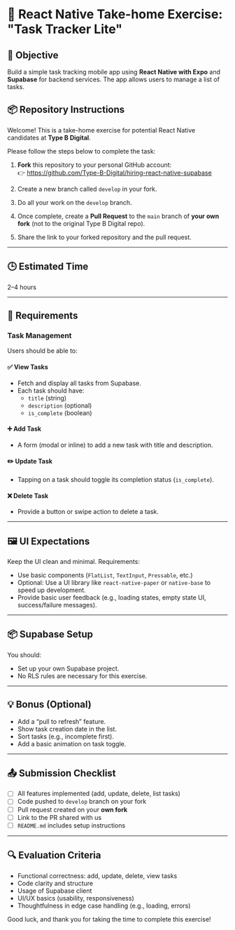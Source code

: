# 📱 React Native Take-home Exercise: "Task Tracker Lite"

## 🧠 Objective

Build a simple task tracking mobile app using **React Native with Expo** and **Supabase** for backend services. The app allows users to manage a list of tasks.

## 📦 Repository Instructions

Welcome! This is a take-home exercise for potential React Native candidates at **Type B Digital**.

Please follow the steps below to complete the task:

1. **Fork** this repository to your personal GitHub account:  
   👉 https://github.com/Type-B-Digital/hiring-react-native-supabase

2. Create a new branch called `develop` in your fork.

3. Do all your work on the `develop` branch.

4. Once complete, create a **Pull Request** to the `main` branch of **your own fork** (not to the original Type B Digital repo).

5. Share the link to your forked repository and the pull request.

---

## 🕒 Estimated Time

2–4 hours

---

## 📝 Requirements

### Task Management

Users should be able to:

#### ✅ View Tasks

- Fetch and display all tasks from Supabase.
- Each task should have:
  - `title` (string)
  - `description` (optional)
  - `is_complete` (boolean)

#### ➕ Add Task

- A form (modal or inline) to add a new task with title and description.

#### ✏️ Update Task

- Tapping on a task should toggle its completion status (`is_complete`).

#### ❌ Delete Task

- Provide a button or swipe action to delete a task.

---

## 🖼️ UI Expectations

Keep the UI clean and minimal. Requirements:

- Use basic components (`FlatList`, `TextInput`, `Pressable`, etc.)
- Optional: Use a UI library like `react-native-paper` or `native-base` to speed up development.
- Provide basic user feedback (e.g., loading states, empty state UI, success/failure messages).

---

## 📦 Supabase Setup

You should:

- Set up your own Supabase project.
- No RLS rules are necessary for this exercise.

---

## 💡 Bonus (Optional)

- Add a “pull to refresh” feature.
- Show task creation date in the list.
- Sort tasks (e.g., incomplete first).
- Add a basic animation on task toggle.

---

## 📤 Submission Checklist

- [ ] All features implemented (add, update, delete, list tasks)
- [ ] Code pushed to `develop` branch on your fork
- [ ] Pull request created on your **own fork**
- [ ] Link to the PR shared with us
- [ ] `README.md` includes setup instructions

---

## 🔍 Evaluation Criteria

- Functional correctness: add, update, delete, view tasks
- Code clarity and structure
- Usage of Supabase client
- UI/UX basics (usability, responsiveness)
- Thoughtfulness in edge case handling (e.g., loading, errors)

Good luck, and thank you for taking the time to complete this exercise!
